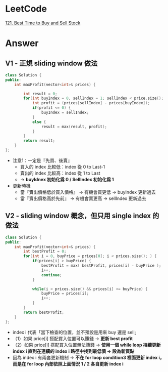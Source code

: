 # LeetCode
[121. Best Time to Buy and Sell Stock](https://leetcode.com/problems/best-time-to-buy-and-sell-stock/)

# Answer
## V1 - 正規 sliding window 做法
```Cpp
class Solution {
public:
    int maxProfit(vector<int>& prices) {

		int result = 0;
		for(int buyIndex = 0, sellIndex = 1; sellIndex < price.size(); sellIndex++) {
			int profit = (prices[sellIndex] - prices[buyIndex]);
			if(profit <= 0) {
				buyIndex = sellIndex;
			}
			else {
				result = max(result, profit);
			}
		}
		return result;
    }
};
```
- 注意1：一定是『先買、後賣』
	- 買入的 index 比較低：index 從 0 to Last-1
	- 賣出的 index 比較高：index 從 1 to Last
	- -> **buyIdnex 初始化爲 0 / SellIndex 初始化爲 1**
- 更新時機
	- 當『賣出價格低於買入價格』 -> 有機會買更低 -> buyIndex 更新過去
	- 當『賣出價格高於先前』 -> 有機會賣更高 -> sellIndex 更新過去

## V2 - sliding window 概念，但只用 single index 的做法
```Cpp
class Solution {
public:
    int maxProfit(vector<int>& prices) {
        int bestProfit = 0;
        for(int i = 0, buyPrice = prices[0]; i < prices.size(); ) {
            if(prices[i] > buyPrice) {
                bestProfit = max( bestProfit, prices[i] - buyPrice );
                i++;
                continue;
            }

            while(i < prices.size() && prices[i] <= buyPrice) {
                buyPrice = prices[i];
                i++;
            }
        }
        return bestProfit;
    }
};
```
- index i 代表「當下檢查的位置，並不預設是用來 buy 還是 sell」
- （1）如果 price[i] 搭配買入位置可以賺錢 -> **更新 best profit**
- （2）如果 price[i] 搭配買入位置無法賺錢 -> **使用一個 while loop 持續更新 index i 直到在連續的 index i 路徑中找到最低價 -> 設為新買點**
- 因為 index i 有兩套更新機制 -> **不在 for loop condition3 裡面更新 index i，而是在 for loop 內部依照上面情況 1 / 2 各自更新 index i**